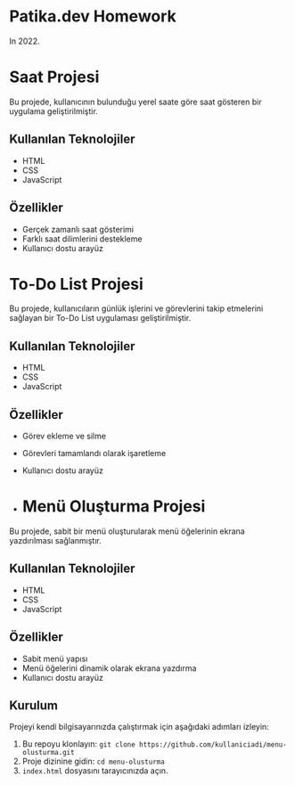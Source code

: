 # Patika.dev Homework

In 2022.

# Saat Projesi

Bu projede, kullanıcının bulunduğu yerel saate göre saat gösteren bir uygulama geliştirilmiştir.

## Kullanılan Teknolojiler

- HTML
- CSS
- JavaScript

## Özellikler

- Gerçek zamanlı saat gösterimi
- Farklı saat dilimlerini destekleme
- Kullanıcı dostu arayüz

# To-Do List Projesi

Bu projede, kullanıcıların günlük işlerini ve görevlerini takip etmelerini sağlayan bir To-Do List uygulaması geliştirilmiştir.

## Kullanılan Teknolojiler

- HTML
- CSS
- JavaScript

## Özellikler

- Görev ekleme ve silme
- Görevleri tamamlandı olarak işaretleme
- Kullanıcı dostu arayüz

- # Menü Oluşturma Projesi

Bu projede, sabit bir menü oluşturularak menü öğelerinin ekrana yazdırılması sağlanmıştır.

## Kullanılan Teknolojiler

- HTML
- CSS
- JavaScript

## Özellikler

- Sabit menü yapısı
- Menü öğelerini dinamik olarak ekrana yazdırma
- Kullanıcı dostu arayüz

## Kurulum

Projeyi kendi bilgisayarınızda çalıştırmak için aşağıdaki adımları izleyin:

1. Bu repoyu klonlayın: `git clone https://github.com/kullaniciadi/menu-olusturma.git`
2. Proje dizinine gidin: `cd menu-olusturma`
3. `index.html` dosyasını tarayıcınızda açın.

